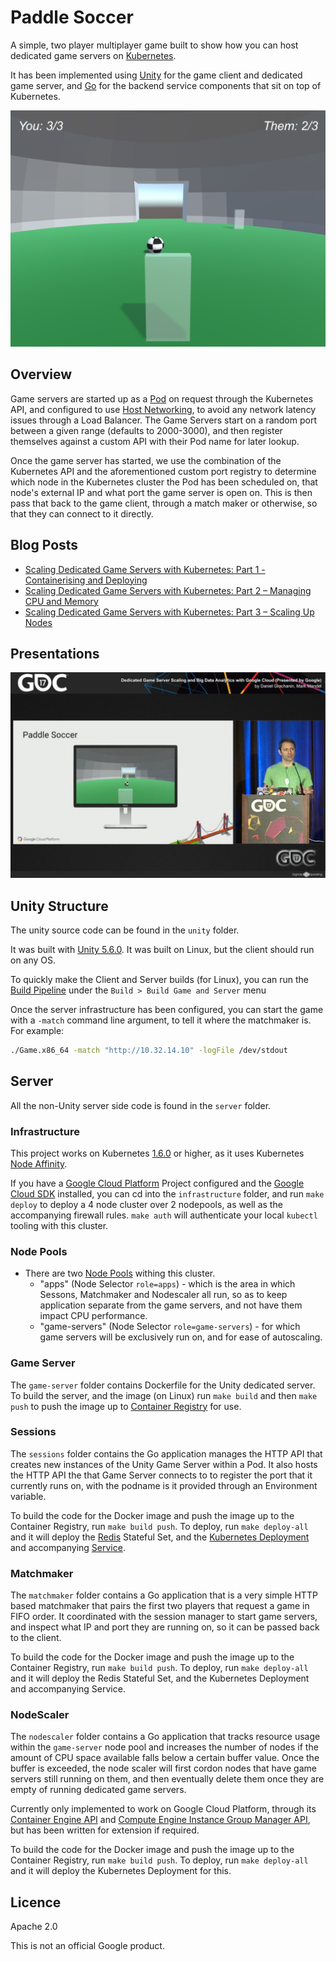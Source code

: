# Paddle Soccer

A simple, two player multiplayer game built to show how you can host dedicated game servers on [Kubernetes](https://kubernetes.io/).

It has been implemented using [Unity](https://unity.com) for the game client and dedicated game server, and [Go](https://golang.org/) for the backend service components that sit on top of Kubernetes.

![Screenshot](screen.png)

## Overview

Game servers are started up as a [Pod](https://kubernetes.io/docs/user-guide/pods/) on request through the Kubernetes API, and configured to use [Host Networking](https://kubernetes.io/docs/resources-reference/v1.5/#pod-v1), to avoid any network latency issues through a Load Balancer. The Game Servers start on a random port between a given range (defaults to 2000-3000), and then register themselves against a custom API with their Pod name for later lookup.

Once the game server has started, we use the combination of the Kubernetes API and the aforementioned custom port registry to determine which node in the Kubernetes cluster the Pod has been scheduled on, that node's external IP and what port the game server is open on. This is then pass that back to the game client, through a match maker or otherwise, so that they can connect to it directly.

## Blog Posts

- [Scaling Dedicated Game Servers with Kubernetes: Part 1 - Containerising and Deploying](http://www.compoundtheory.com/scaling-dedicated-game-servers-with-kubernetes-part-1-containerising-and-deploying/)
- [Scaling Dedicated Game Servers with Kubernetes: Part 2 – Managing CPU and Memory](http://www.compoundtheory.com/scaling-dedicated-game-servers-with-kubernetes-part-2-managing-cpu-and-memory/)
- [Scaling Dedicated Game Servers with Kubernetes: Part 3 – Scaling Up Nodes](http://www.compoundtheory.com/scaling-dedicated-game-servers-with-kubernetes-part-3-scaling-up-nodes/)

## Presentations
[![GDC Presentation](gdc.jpg)](http://www.gdcvault.com/play/1024328/)

## Unity Structure
The unity source code can be found in the `unity` folder.

It was built with [Unity 5.6.0](https://store.unity.com/download). It was built on Linux, but the
client should run on any OS.

To quickly make the Client and Server builds (for Linux), you can run the [Build Pipeline](https://docs.unity3d.com/ScriptReference/BuildPipeline.html) under the `Build > Build Game and Server` menu

Once the server infrastructure has been configured, you can start the game with a `-match` command line argument, to tell it where the matchmaker is. For example:

```bash
./Game.x86_64 -match "http://10.32.14.10" -logFile /dev/stdout
```

## Server

All the non-Unity server side code is found in the `server` folder.

### Infrastructure

This project works on Kubernetes [1.6.0](https://github.com/kubernetes/kubernetes/blob/master/CHANGELOG.md#v160) or higher, as it uses Kubernetes [Node Affinity](https://kubernetes.io/docs/concepts/configuration/assign-pod-node/#node-affinity-beta-feature).

If you have a [Google Cloud Platform](https://cloud.google.com/) Project configured and the [Google Cloud SDK](https://cloud.google.com/sdk/) installed, you can cd into the `infrastructure` folder, and run `make deploy` to deploy a 4 node cluster over 2 nodepools, as well as the accompanying firewall rules.  `make auth` will authenticate your local `kubectl` tooling with this cluster.

### Node Pools
- There are two [Node Pools](https://cloud.google.com/container-engine/docs/node-pools) withing this cluster. 
    - "apps" (Node Selector `role=apps`) - which is the area in which Sessons, Matchmaker and Nodescaler all run, so as to keep application separate 
    from the game servers, and not have them impact CPU performance.
    - "game-servers" (Node Selector `role=game-servers`) - for which game servers will be exclusively run on, and for ease of
    autoscaling.

### Game Server

The `game-server` folder contains Dockerfile for the Unity dedicated server. To build the server, and the image (on Linux) run `make build` and then `make push` to push the image up to [Container Registry](https://cloud.google.com/container-registry/) for use.

### Sessions

The `sessions` folder contains the Go application manages the HTTP API that creates new instances of the Unity Game Server within a Pod. It also hosts the HTTP API the that Game Server connects to to register the port that it currently runs on, with the podname is it provided through an Environment variable.

To build the code for the Docker image and push the image up to the Container Registry, run `make build push`. 
To deploy, run `make deploy-all` and it will deploy the [Redis](https://redis.io/) Stateful Set, and the 
[Kubernetes Deployment](https://kubernetes.io/docs/user-guide/deployments/) and accompanying [Service](https://kubernetes.io/docs/user-guide/services/).

### Matchmaker
The `matchmaker` folder contains a Go application that is a very simple HTTP based matchmaker that pairs the first two players that request a game in FIFO order. It coordinated with the session manager to start game servers, and inspect what IP and port they are running on, so it can be passed back to the client.

To build the code for the Docker image and push the image up to the Container Registry, run `make build push`. 
To deploy, run `make deploy-all` and it will deploy the Redis Stateful Set, and the Kubernetes Deployment and accompanying Service.

### NodeScaler

The `nodescaler` folder contains a Go application that tracks resource usage within the `game-server` node pool and
increases the number of nodes if the amount of CPU space available falls below a certain buffer value. Once the buffer is exceeded, the node scaler will first cordon nodes that have game servers
still running on them, and then eventually delete them once they are empty of running dedicated game servers.

Currently only implemented to work on Google Cloud Platform, through its [Container Engine API](https://cloud.google.com/container-engine/reference/rest/) 
and [Compute Engine Instance Group Manager API](https://cloud.google.com/compute/docs/reference/latest/instanceGroupManagers), 
but has been written for extension if required.

To build the code for the Docker image and push the image up to the Container Registry, run `make build push`. 
To deploy, run `make deploy-all` and it will deploy the Kubernetes Deployment for this.


## Licence
Apache 2.0

This is not an official Google product.
